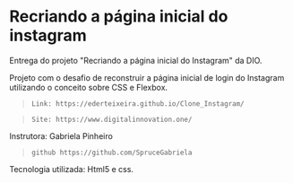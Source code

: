 # Recriando a página inicial do instagram
Entrega do projeto "Recriando a página inicial do Instagram" da DIO.

Projeto com o desafio de reconstruir a página inicial de login do Instagram utilizando o conceito sobre CSS e Flexbox.
>     Link: https://ederteixeira.github.io/Clone_Instagram/

>     Site: https://www.digitalinnovation.one/

Instrutora: Gabriela Pinheiro
>     github https://github.com/SpruceGabriela

Tecnologia utilizada: Html5 e css.
